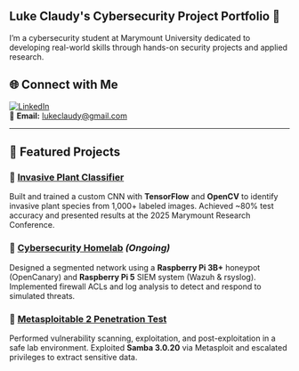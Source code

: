 ## Luke Claudy's Cybersecurity Project Portfolio 🔐

I’m a cybersecurity student at Marymount University dedicated to developing real-world skills through hands-on security projects and applied research.

## 🌐 Connect with Me  

[![LinkedIn](https://img.shields.io/badge/LinkedIn-0077B5?style=for-the-badge&logo=linkedin&logoColor=white)](https://linkedin.com/in/luke-claudy)  
📧 **Email:** lukeclaudy@gmail.com

---

## 📌 Featured Projects  

### 🔹 [Invasive Plant Classifier](https://github.com/luke-cla/invasive-species)  
Built and trained a custom CNN with **TensorFlow** and **OpenCV** to identify invasive plant species from 1,000+ labeled images. Achieved ~80% test accuracy and presented results at the 2025 Marymount Research Conference.  

### 🔹 [Cybersecurity Homelab](https://github.com/luke-cla/cybersecurity-homelab) *(Ongoing)*  
Designed a segmented network using a **Raspberry Pi 3B+** honeypot (OpenCanary) and **Raspberry Pi 5** SIEM system (Wazuh & rsyslog). Implemented firewall ACLs and log analysis to detect and respond to simulated threats.  

### 🔹 [Metasploitable 2 Penetration Test](https://github.com/luke-cla/metasploitable2-kali-pentesting-lab)
Performed vulnerability scanning, exploitation, and post-exploitation in a safe lab environment. Exploited **Samba 3.0.20** via Metasploit and escalated privileges to extract sensitive data.  


